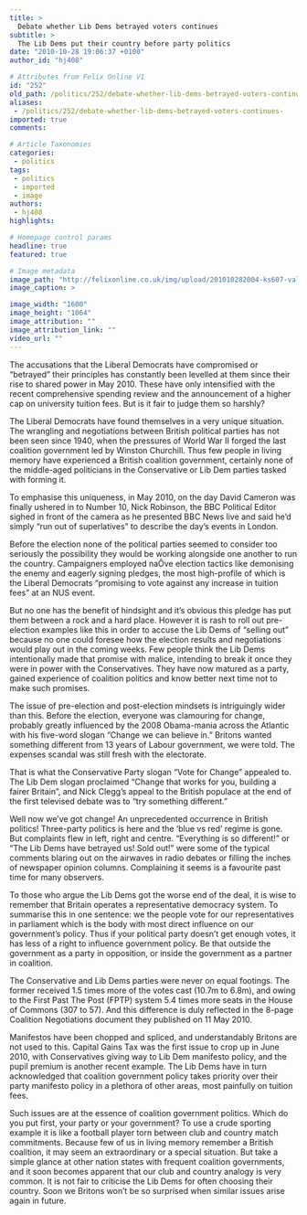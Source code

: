 ```yaml
---
title: >
  Debate whether Lib Dems betrayed voters continues
subtitle: >
  The Lib Dems put their country before party politics
date: "2010-10-28 19:06:37 +0100"
author_id: "hj408"

# Attributes from Felix Online V1
id: "252"
old_path: /politics/252/debate-whether-lib-dems-betrayed-voters-continues-
aliases:
 - /politics/252/debate-whether-lib-dems-betrayed-voters-continues-
imported: true
comments:

# Article Taxonomies
categories:
 - politics
tags:
 - politics
 - imported
 - image
authors:
 - hj408
highlights:

# Homepage control params
headline: true
featured: true

# Image metadata
image_path: "http://felixonline.co.uk/img/upload/201010282004-ks607-values.jpg"
image_caption: >

image_width: "1600"
image_height: "1064"
image_attribution: ""
image_attribution_link: ""
video_url: ""
---
```


The accusations that the Liberal Democrats have compromised or “betrayed” their principles has constantly been levelled at them since their rise to shared power in May 2010. These have only intensified with the recent comprehensive spending review and the announcement of a higher cap on university tuition fees. But is it fair to judge them so harshly?

The Liberal Democrats have found themselves in a very unique situation. The wrangling and negotiations between British political parties has not been seen since 1940, when the pressures of World War II forged the last coalition government led by Winston Churchill. Thus few people in living memory have experienced a British coalition government, certainly none of the middle-aged politicians in the Conservative or Lib Dem parties tasked with forming it.

To emphasise this uniqueness, in May 2010, on the day David Cameron was finally ushered in to Number 10, Nick Robinson, the BBC Political Editor sighed in front of the camera as he presented BBC News live and said he’d simply “run out of superlatives” to describe the day’s events in London.

Before the election none of the political parties seemed to consider too seriously the possibility they would be working alongside one another to run the country. Campaigners employed naÔve election tactics like demonising the enemy and eagerly signing pledges, the most high-profile of which is the Liberal Democrats “promising to vote against any increase in tuition fees” at an NUS event.

But no one has the benefit of hindsight and it’s obvious this pledge has put them between a rock and a hard place. However it is rash to roll out pre-election examples like this in order to accuse the Lib Dems of “selling out” because no one could foresee how the election results and negotiations would play out in the coming weeks. Few people think the Lib Dems intentionally made that promise with malice, intending to break it once they were in power with the Conservatives. They have now matured as a party, gained experience of coalition politics and know better next time not to make such promises.

The issue of pre-election and post-election mindsets is intriguingly wider than this. Before the election, everyone was clamouring for change, probably greatly influenced by the 2008 Obama-mania across the Atlantic with his five-word slogan “Change we can believe in.” Britons wanted something different from 13 years of Labour government, we were told. The expenses scandal was still fresh with the electorate.

That is what the Conservative Party slogan “Vote for Change” appealed to. The Lib Dem slogan proclaimed “Change that works for you, building a fairer Britain”, and Nick Clegg’s appeal to the British populace at the end of the first televised debate was to “try something different.”

Well now we’ve got change! An unprecedented occurrence in British politics! Three-party politics is here and the ‘blue vs red’ regime is gone. But complaints flew in left, right and centre. “Everything is so different!” or “The Lib Dems have betrayed us! Sold out!” were some of the typical comments blaring out on the airwaves in radio debates or filling the inches of newspaper opinion columns. Complaining it seems is a favourite past time for many observers.

To those who argue the Lib Dems got the worse end of the deal, it is wise to remember that Britain operates a representative democracy system. To summarise this in one sentence: we the people vote for our representatives in parliament which is the body with most direct influence on our government’s policy. Thus if your political party doesn’t get enough votes, it has less of a right to influence government policy. Be that outside the government as a party in opposition, or inside the government as a partner in coalition.

The Conservative and Lib Dems parties were never on equal footings. The former received 1.5 times more of the votes cast (10.7m to 6.8m), and owing to the First Past The Post (FPTP) system 5.4 times more seats in the House of Commons (307 to 57). And this difference is duly reflected in the 8-page Coalition Negotiations document they published on 11 May 2010.

Manifestos have been chopped and spliced, and understandably Britons are not used to this. Capital Gains Tax was the first issue to crop up in June 2010, with Conservatives giving way to Lib Dem manifesto policy, and the pupil premium is another recent example. The Lib Dems have in turn acknowledged that coalition government policy takes priority over their party manifesto policy in a plethora of other areas, most painfully on tuition fees.

Such issues are at the essence of coalition government politics. Which do you put first, your party or your government? To use a crude sporting example it is like a football player torn between club and country match commitments. Because few of us in living memory remember a British coalition, it may seem an extraordinary or a special situation. But take a simple glance at other nation states with frequent coalition governments, and it soon becomes apparent that our club and country analogy is very common. It is not fair to criticise the Lib Dems for often choosing their country. Soon we Britons won’t be so surprised when similar issues arise again in future.
